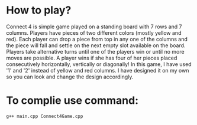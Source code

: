 # How to play?
Connect 4 is simple game played on a standing board with 7 rows and 7 columns. Players have pieces of two different colors (mostly yellow
and red). Each player can drop a piece from top in any one of the columns and the piece will fall and settle on the next empty slot
available on the board. Players take alternative turns until one of the players win or until no more moves are possible. A player wins if she
has four of her pieces placed consecutively horizontally, vertically or diagonally! 
In this game, I have used '1' and '2' instead of yellow and red columns. I have designed it on my own so you can look and change the design accordingly.
# To complie use command:
`g++ main.cpp Connect4Game.cpp`